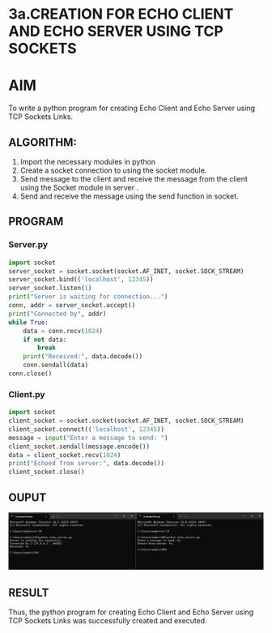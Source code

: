 # 3a.CREATION FOR ECHO CLIENT AND ECHO SERVER USING TCP SOCKETS
# AIM
To write a python program for creating Echo Client and Echo Server using TCP
Sockets Links.
## ALGORITHM:
1. Import the necessary modules in python
2. Create a socket connection to using the socket module.
3. Send message to the client and receive the message from the client using the Socket module in
 server .
4. Send and receive the message using the send function in socket.
## PROGRAM
### Server.py
```py
import socket
server_socket = socket.socket(socket.AF_INET, socket.SOCK_STREAM)
server_socket.bind(('localhost', 12345))
server_socket.listen(1)
print("Server is waiting for connection...")
conn, addr = server_socket.accept()
print("Connected by", addr)
while True:
    data = conn.recv(1024)
    if not data:
        break
    print("Received:", data.decode())
    conn.sendall(data)
conn.close()
```
### Client.py
```py
import socket
client_socket = socket.socket(socket.AF_INET, socket.SOCK_STREAM)
client_socket.connect(('localhost', 12345))
message = input("Enter a message to send: ")
client_socket.sendall(message.encode())
data = client_socket.recv(1024)
print("Echoed from server:", data.decode())
client_socket.close()
```
## OUPUT
![alt text](<Screenshot 2025-04-08 111453.png>)
## RESULT
Thus, the python program for creating Echo Client and Echo Server using TCP Sockets Links 
was successfully created and executed.

